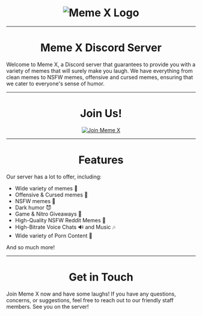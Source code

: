 <div align="center">

# ![Meme X Logo](https://i.imgur.com/9piW5n5.png)

</div>

---

<div align="center">

# Meme X Discord Server

</div>

Welcome to Meme X, a Discord server that guarantees to provide you with a variety of memes that will surely make you laugh. We have everything from clean memes to NSFW memes, offensive and cursed memes, ensuring that we cater to everyone's sense of humor.

---

<div align="center">

# Join Us!

</div>

<div align="center">

[![Join Meme X](https://img.shields.io/badge/Join-Meme%20X-7289DA?style=for-the-badge&logo=discord&logoColor=white)](https://discord.gg/memex)

</div>

---

<div align="center">

# Features

</div>

Our server has a lot to offer, including:

- Wide variety of memes 🤣
- Offensive & Cursed memes 🤬
- NSFW memes 🔞
- Dark humor 😈
- Game & Nitro Giveaways 🥳
- High-Quality NSFW Reddit Memes 🦧
- High-Bitrate Voice Chats 🔊 and Music 🎶
- Wide variety of Porn Content 💋

And so much more!

---

<div align="center">

# Get in Touch

</div>

Join Meme X now and have some laughs! If you have any questions, concerns, or suggestions, feel free to reach out to our friendly staff members. See you on the server!
